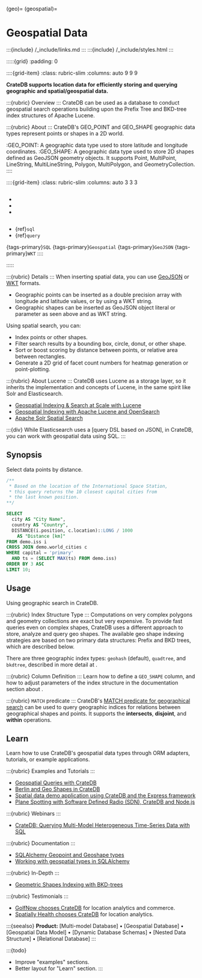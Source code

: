 (geo)=
(geospatial)=
# Geospatial Data

:::{include} /_include/links.md
:::
:::{include} /_include/styles.html
:::


:::::{grid}
:padding: 0

::::{grid-item}
:class: rubric-slim
:columns: auto 9 9 9

**CrateDB supports location data for efficiently storing and querying
geographic and spatial/geospatial data.**

:::{rubric} Overview
:::
CrateDB can be used as a database to conduct geospatial search operations
building upon the Prefix Tree and BKD-tree index structures of Apache Lucene.

:::{rubric} About
:::
CrateDB's GEO_POINT and GEO_SHAPE geographic data types represent points
or shapes in a 2D world.

:GEO_POINT:
    A geographic data type used to store latitude and longitude coordinates.
:GEO_SHAPE:
    A geographic data type used to store 2D shapes defined as GeoJSON geometry
    objects. It supports Point, MultiPoint, LineString, MultiLineString,
    Polygon, MultiPolygon, and GeometryCollection.
::::



::::{grid-item}
:class: rubric-slim
:columns: auto 3 3 3

```{rubric} Reference Manual
```
- [](inv:crate-reference#data-types-geo-point)
- [](inv:crate-reference#data-types-geo-shape)
- [](inv:crate-reference#sql_dql_geo_search)

```{rubric} Related
```
- {ref}`sql`
- {ref}`query`

{tags-primary}`SQL`
{tags-primary}`Geospatial`
{tags-primary}`GeoJSON`
{tags-primary}`WKT`
::::

:::::


:::{rubric} Details
:::
When inserting spatial data, you can use [GeoJSON] or [WKT] formats.

- Geographic points can be inserted as a double precision array with longitude and
  latitude values, or by using a WKT string.
- Geographic shapes can be inserted as GeoJSON object literal or parameter as seen
  above and as WKT string.

Using spatial search, you can:

- Index points or other shapes.
- Filter search results by a bounding box, circle, donut, or other shape.
- Sort or boost scoring by distance between points, or relative area between rectangles.
- Generate a 2D grid of facet count numbers for heatmap generation or point-plotting.

:::{rubric} About Lucene
:::
CrateDB uses Lucene as a storage layer, so it inherits the implementation
and concepts of Lucene, in the same spirit like Solr and Elasticsearch.

- [Geospatial Indexing & Search at Scale with Lucene]
- [Geospatial Indexing with Apache Lucene and OpenSearch]
- [Apache Solr Spatial Search]

:::{div}
While Elasticsearch uses a [query DSL based on JSON], in CrateDB, you can work
with geospatial data using SQL.
:::


## Synopsis

Select data points by distance.

```sql
/**
 * Based on the location of the International Space Station,
 * this query returns the 10 closest capital cities from
 * the last known position.
**/

SELECT
  city AS "City Name",
  country AS "Country",
  DISTANCE(i.position, c.location)::LONG / 1000
    AS "Distance [km]"
FROM demo.iss i
CROSS JOIN demo.world_cities c
WHERE capital = 'primary'
  AND ts = (SELECT MAX(ts) FROM demo.iss)
ORDER BY 3 ASC
LIMIT 10;
```


## Usage

Using geographic search in CrateDB.

:::{rubric} Index Structure Type
:::
Computations on very complex polygons and geometry collections are exact but
very expensive. To provide fast queries even on complex shapes, CrateDB uses
a different approach to store, analyze and query geo shapes. The available
geo shape indexing strategies are based on two primary data structures: Prefix
and BKD trees, which are described below.

There are three geographic index types: `geohash` (default), `quadtree`, and
`bkdtree`, described in more detail at [](inv:crate-reference#type-geo_shape-index).

:::{rubric} Column Definition
:::
Learn how to define a `GEO_SHAPE` column, and how to adjust parameters of the
index structure in the documentation section about
[](inv:crate-reference#type-geo_shape-definition).

:::{rubric} `MATCH` predicate
:::
CrateDB's [MATCH predicate for geographical search] can be used to query
geographic indices for relations between geographical shapes and points.
It supports the **intersects**, **disjoint**, and **within** operations.


## Learn

Learn how to use CrateDB's geospatial data types through ORM adapters,
tutorials, or example applications.

:::{rubric} Examples and Tutorials
:::
- [Geospatial Queries with CrateDB]
- [Berlin and Geo Shapes in CrateDB]
- [Spatial data demo application using CrateDB and the Express framework]
- [Plane Spotting with Software Defined Radio (SDN), CrateDB and Node.js]

:::{rubric} Webinars
:::
- [CrateDB: Querying Multi-Model Heterogeneous Time-Series Data with SQL]

:::{rubric} Documentation
:::
- [SQLAlchemy Geopoint and Geoshape types]
- [Working with geospatial types in SQLAlchemy]

:::{rubric} In-Depth
:::
- [Geometric Shapes Indexing with BKD-trees]

:::{rubric} Testimonials
:::
- [GolfNow chooses CrateDB] for location analytics and commerce.
- [Spatially Health chooses CrateDB] for location analytics.


:::{seealso} **Product:**
[Multi-model Database] •
[Geospatial Database] •
[Geospatial Data Model] •
[Dynamic Database Schemas] •
[Nested Data Structure] •
[Relational Database]
:::


:::{todo}
- Improve "examples" sections.
- Better layout for "Learn" section.
:::


[Apache Solr Spatial Search]: https://solr.apache.org/guide/solr/latest/query-guide/spatial-search.html
[Berlin and Geo Shapes in CrateDB]: https://cratedb.com/blog/geo-shapes-in-cratedb
[CrateDB: Querying Multi-Model Heterogeneous Time-Series Data with SQL]: https://cratedb.com/resources/videos/unleashing-the-power-of-multi-model-data-querying-heterogeneous-time-series-data-with-sql-in-cratedb
[GeoJSON]: https://en.wikipedia.org/wiki/GeoJSON
[Geometric Shapes Indexing with BKD-trees]: https://cratedb.com/blog/geometric-shapes-indexing-with-bkd-trees
[Geospatial Indexing & Search at Scale with Lucene]: https://portal.ogc.org/files/?artifact_id=90337
[Geospatial Indexing with Apache Lucene and OpenSearch]: https://talks.osgeo.org/foss4g-2022/talk/KPQ97A/
[Geospatial Queries with CrateDB]: https://cratedb.com/blog/geospatial-queries-with-crate-data
[GolfNow chooses CrateDB]: https://cratedb.com/resources/videos/interview-golfnow-cratedb
[MATCH predicate for geographical search]: inv:crate-reference#sql_dql_geo_match
[Plane Spotting with Software Defined Radio (SDN), CrateDB and Node.js]: https://github.com/crate/devrel-plane-spotting-with-cratedb
[Spatial data demo application using CrateDB and the Express framework]: https://github.com/crate/devrel-shipping-forecast-geo-demo
[Spatially Health chooses CrateDB]: https://cratedb.com/customers/spatially-cratedb-location-analytics
[SQLAlchemy Geopoint and Geoshape types]: inv:sqlalchemy-cratedb#geopoint
[WKT]: https://en.wikipedia.org/wiki/Well-known_text_representation_of_geometry
[Working with geospatial types in SQLAlchemy]: https://cratedb.com/docs/sqlalchemy-cratedb/working-with-types.html#geospatial-types
